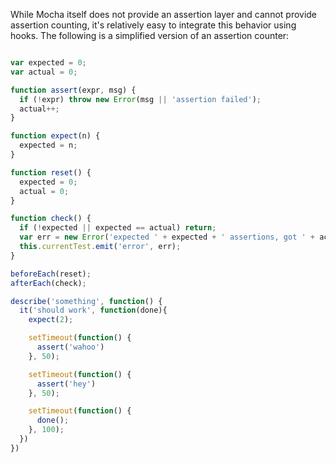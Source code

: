 While Mocha itself does not provide an assertion layer and cannot provide assertion counting, it's relatively easy to integrate this behavior using hooks. The following is a simplified version of an assertion counter:

```js

var expected = 0;
var actual = 0;

function assert(expr, msg) {
  if (!expr) throw new Error(msg || 'assertion failed');
  actual++;
}

function expect(n) {
  expected = n;
}

function reset() {
  expected = 0;
  actual = 0;
}

function check() {
  if (!expected || expected == actual) return;
  var err = new Error('expected ' + expected + ' assertions, got ' + actual);
  this.currentTest.emit('error', err);
}

beforeEach(reset);
afterEach(check);

describe('something', function() {
  it('should work', function(done){
    expect(2);

    setTimeout(function() {
      assert('wahoo')
    }, 50);

    setTimeout(function() {
      assert('hey')
    }, 50);

    setTimeout(function() {
      done();
    }, 100);
  })
})
```
